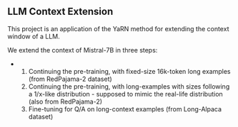 ## LLM Context Extension

This project is an application of the YaRN method for extending the context window of a LLM. 

We extend the context of Mistral-7B in three steps:
* 1. Continuing the pre-training, with fixed-size 16k-token long examples (from RedPajama-2 dataset)
  2. Continuing the  pre-training, with long-examples with sizes following a 1/x-like distribution - supposed to mimic the real-life distribution (also from RedPajama-2)
  3. Fine-tuning for Q/A on long-context examples (from Long-Alpaca dataset)
